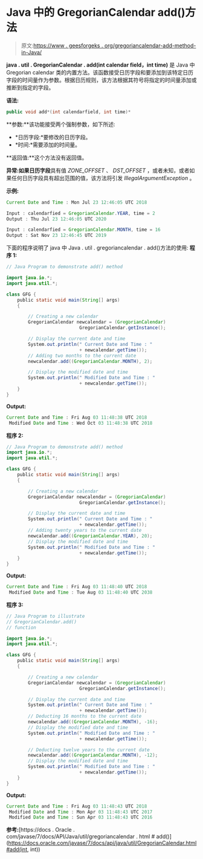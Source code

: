 # Java 中的 GregorianCalendar add()方法

> 原文:[https://www . geesforgeks . org/gregoriancalendar-add-method-in-Java/](https://www.geeksforgeeks.org/gregoriancalendar-add-method-in-java/)

**java . util . GregorianCalendar . add(int calendar field，int time)** 是 Java 中 Gregorian calendar 类的内置方法。该函数接受日历字段和要添加到该特定日历字段的时间量作为参数。根据日历规则，该方法根据其符号将指定的时间量添加或推断到指定的字段。

**语法:**

```java
public void add*(int calendarfield, int time)*
```

**参数:**该功能接受两个强制参数，如下所述:

*   *日历字段:*要修改的日历字段。
*   *时间:*需要添加的时间量。

**返回值:**这个方法没有返回值。

**异常:**如果**日历字段**具有值 *ZONE_OFFSET* 、 *DST_OFFSET* ，或者未知，或者如果任何日历字段具有超出范围的值，该方法将引发 *IllegalArgumentException* 。

**示例:**

```java
Current Date and Time : Mon Jul 23 12:46:05 UTC 2018

Input : calendarfied = GregorianCalendar.YEAR, time = 2
Output : Thu Jul 23 12:46:05 UTC 2020

Input : calendarfied = GregorianCalendar.MONTH, time = 16
Output : Sat Nov 23 12:46:45 UTC 2019

```

下面的程序说明了 java 中 Java . util . gregoriancalendar . add()方法的使用:
**程序 1:**

```java
// Java Program to demonstrate add() method

import java.io.*;
import java.util.*;

class GFG {
    public static void main(String[] args)
    {

        // Creating a new calendar
        GregorianCalendar newcalendar = (GregorianCalendar)
                           GregorianCalendar.getInstance();

        // Display the current date and time
        System.out.println(" Current Date and Time : "
                           + newcalendar.getTime());
        // Adding two months to the current date
        newcalendar.add((GregorianCalendar.MONTH), 2);

        // Display the modified date and time
        System.out.println(" Modified Date and Time : "
                           + newcalendar.getTime());
    }
}
```

**Output:**

```java
Current Date and Time : Fri Aug 03 11:48:38 UTC 2018
 Modified Date and Time : Wed Oct 03 11:48:38 UTC 2018

```

**程序 2:**

```java
// Java Program to demonstrate add() method
import java.io.*;
import java.util.*;

class GFG {
    public static void main(String[] args)
    {

        // Creating a new calendar
        GregorianCalendar newcalendar = (GregorianCalendar)
                           GregorianCalendar.getInstance();

        // Display the current date and time
        System.out.println(" Current Date and Time : "
                           + newcalendar.getTime());
        // Adding twenty years to the current date
        newcalendar.add((GregorianCalendar.YEAR), 20);
        // Display the modified date and time
        System.out.println(" Modified Date and Time : "
                           + newcalendar.getTime());
    }
}
```

**Output:**

```java
Current Date and Time : Fri Aug 03 11:48:40 UTC 2018
 Modified Date and Time : Tue Aug 03 11:48:40 UTC 2038

```

**程序 3:**

```java
// Java Program to illustrate
// GregorianCalendar.add()
// function 

import java.io.*;
import java.util.*;

class GFG {
    public static void main(String[] args)
    {

        // Creating a new calendar
        GregorianCalendar newcalendar = (GregorianCalendar)
                           GregorianCalendar.getInstance();

        // Display the current date and time
        System.out.println(" Current Date and Time : "
                           + newcalendar.getTime());
        // Deducting 16 months to the current date
        newcalendar.add((GregorianCalendar.MONTH), -16);
        // Display the modified date and time
        System.out.println(" Modified Date and Time : "
                           + newcalendar.getTime());

        // Deducting twelve years to the current date
        newcalendar.add((GregorianCalendar.MONTH), -12);
        // Display the modified date and time
        System.out.println(" Modified Date and Time : "
                           + newcalendar.getTime());
    }
}
```

**Output:**

```java
Current Date and Time : Fri Aug 03 11:48:43 UTC 2018
 Modified Date and Time : Mon Apr 03 11:48:43 UTC 2017
 Modified Date and Time : Sun Apr 03 11:48:43 UTC 2016

```

**参考:**[https://docs . Oracle . com/javase/7/docs/API/Java/util/gregoriancalendar . html # add()](https://docs.oracle.com/javase/7/docs/api/java/util/GregorianCalendar.html#add(int, int))